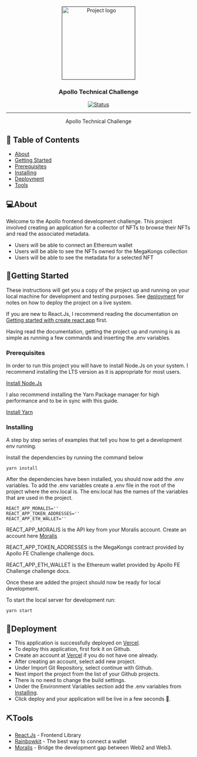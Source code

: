 <p align="center">
  <a href="" rel="noopener">
 <img width=200px height=200px src="https://upload.wikimedia.org/wikipedia/commons/thumb/a/a7/React-icon.svg/768px-React-icon.svg.png?20220125121207" alt="Project logo"></a>
</p>

<h3 align="center">
Apollo Technical Challenge
</h3>

<div align="center">

  [![Status](https://img.shields.io/badge/status-active-success.svg)]() 


</div>

---

<p align="center"> Apollo Technical Challenge
    <br> 
</p>

## 📝 Table of Contents
- [About](#About  )
- [Getting Started](#get_started)
- [Prerequisites](#prerequisites)
- [Installing](#installing)
- [Deployment](#Deployment )
- [Tools](#Tools)



## 💻About    <a name = "about"></a>

Welcome to the Apollo frontend development challenge. This project involved creating an application for a collector of NFTs to browse their NFTs and read the associated metadata.

- Users will be able to connect an Ethereum wallet
- Users will be able to see the NFTs owned for the MegaKongs collection
- Users will be able to see the metadata for a selected NFT




## 🏁Getting Started <a name = "get_started"></a>

These instructions will get you a copy of the project up and running on your local machine for development and testing purposes. See [deployment](#deployment) for notes on how to deploy the project on a live system.

If you are new to React.Js, I recommend reading the documentation on [Getting started with create react app](https://github.com/devJasonClarke/Apollo-technical-challenge/blob/main/Getting-Started-with-Create-React-App.md) first.

Having read the documentation, getting the project up and running is as simple as running a few commands and inserting the .env variables.


### Prerequisites
In order to run this project you will have to install Node.Js on your system. I recommend installing the LTS version as it is appropriate for most users.

[Install Node.Js](https://nodejs.org/en/)

I also recommend installing the Yarn Package manager for high performance and to be in sync with this guide.

[Install Yarn](https://yarnpkg.com/)


### Installing
A step by step series of examples that tell you how to get a development env running.

Install the dependencies by running the command below

```
yarn install
```

After the dependencies have been installed, you should now add the .env variables. 
To add the .env variables create a .env file in the root of the project where the env.local is. The env.local has the names of the variables that are used in the project.

```
REACT_APP_MORALIS=''
REACT_APP_TOKEN_ADDRESSES=''
REACT_APP_ETH_WALLET=''
```
REACT_APP_MORALIS is the API key from your Moralis account. Create an account here [Moralis](https://moralis.io/)

REACT_APP_TOKEN_ADDRESSES is the MegaKongs contract provided by Apollo FE Challenge challenge docs. 

REACT_APP_ETH_WALLET is the Ethereum wallet provided by Apollo FE Challenge challenge docs. 

Once these are added the project should now be ready for local development.

To start the local server for development run:

```
yarn start
```


## 🚀Deployment  <a name = "deployment"></a>
- This application is successfully deployed on [Vercel](https://apollo-ten-taupe.vercel.app/).
- To deploy this application, first fork it on Github.
- Create an account at [Vercel](https://vercel.com/) if you do not have one already.
- After creating an account, select add new project.
- Under Import Git Repository, select continue with Github.
- Next import the project from the list of your Github projects.
- There is no need to change the build settings.
- Under the Environment Variables section add the .env variables from [Installing](#installing).
- Click deploy and your application will be live in a few seconds 🎉.


## ⛏️Tools <a name = "tools"></a>
- [React.Js](https://www.mongodb.com/) - Frontend Library
- [Rainbowkit](https://www.rainbowkit.com/) - The best way to connect a wallet 
- [Moralis](https://moralis.io/) - Bridge the development gap between Web2 and Web3.

